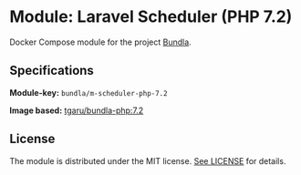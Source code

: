 # Module: Laravel Scheduler (PHP 7.2)

Docker Compose module for the project [Bundla](https://github.com/tgaru/bundla).

## Specifications

**Module-key:** `bundla/m-scheduler-php-7.2`

**Image based:** [tgaru/bundla-php:7.2](https://hub.docker.com/r/tgaru/bundla-php)

## License
The module is distributed under the MIT license. [See LICENSE](./LICENSE.md) for details.

